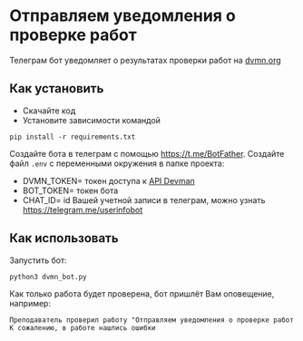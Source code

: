 # Отправляем уведомления о проверке работ
Телеграм бот уведомляет о результатах проверки работ на [dvmn.org](https://dvmn.org/)

## Как установить

- Скачайте код
- Установите зависимости командой
```commandline
pip install -r requirements.txt
```

Создайте бота в телеграм с помощью https://t.me/BotFather.
Создайте файл `.env` с переменными окружения в папке проекта:
- DVMN_TOKEN= токен доступа к [API Devman](https://dvmn.org/api/docs/)  
- BOT_TOKEN= токен бота
- CHAT_ID=  id Вашей учетной записи в телеграм, можно узнать https://telegram.me/userinfobot

## Как использовать
Запустить бот:
```commandline
python3 dvmn_bot.py 
```

Как только работа будет проверена, бот пришлёт Вам оповещение, например:

`Преподаватель проверил работу "Отправляем уведомления о проверке работ
К сожалению, в работе нашлись ошибки`
